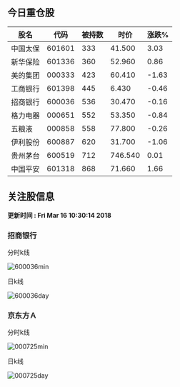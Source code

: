 
## 今日重仓股 

|股名|代码|被持数|时价|涨跌%|
|---|---|---|---|---|
|中国太保|601601|333|41.500|3.03|
|新华保险|601336|360|52.960|0.86|
|美的集团|000333|423|60.410|-1.63|
|工商银行|601398|445|6.430|-0.46|
|招商银行|600036|536|30.470|-0.16|
|格力电器|000651|552|53.350|-0.84|
|五粮液|000858|558|77.800|-0.26|
|伊利股份|600887|620|31.700|-1.06|
|贵州茅台|600519|712|746.540|0.01|
|中国平安|601318|868|71.660|1.66|

## 关注股信息
**更新时间 : Fri Mar 16 10:30:14 2018**
### 招商银行 
分时k线

![600036min](http://image.sinajs.cn/newchart/min/n/sh600036.gif)

日k线

![600036day](http://image.sinajs.cn/newchart/daily/n/sh600036.gif)

### 京东方Ａ 
分时k线

![000725min](http://image.sinajs.cn/newchart/min/n/sz000725.gif)

日k线

![000725day](http://image.sinajs.cn/newchart/daily/n/sz000725.gif)
